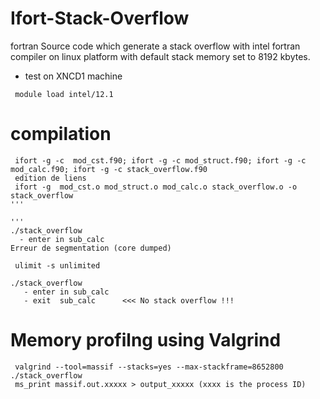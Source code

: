 # Ifort-Stack-Overflow
fortran Source code which generate a stack overflow with intel fortran compiler on linux platform with default stack memory set to 8192 kbytes.


- test on XNCD1 machine

```
 module load intel/12.1
```

# compilation
```
 ifort -g -c  mod_cst.f90; ifort -g -c mod_struct.f90; ifort -g -c mod_calc.f90; ifort -g -c stack_overflow.f90
 edition de liens
 ifort -g  mod_cst.o mod_struct.o mod_calc.o stack_overflow.o -o stack_overflow
'''

''' 
./stack_overflow 
  - enter in sub_calc
Erreur de segmentation (core dumped)
```

```
 ulimit -s unlimited
```

```
./stack_overflow 
   - enter in sub_calc
   - exit  sub_calc      <<< No stack overflow !!!
```

# Memory profilng using Valgrind
```
 valgrind --tool=massif --stacks=yes --max-stackframe=8652800 ./stack_overflow
 ms_print massif.out.xxxxx > output_xxxxx (xxxx is the process ID)
```
